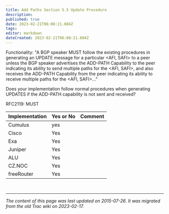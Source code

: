 ```yaml
---
title: Add Paths Section 5.5 Update Procedure
description: 
published: true
date: 2023-02-21T06:08:21.604Z
tags: 
editor: markdown
dateCreated: 2023-02-21T06:08:21.604Z
---
```


 Functionality: "A BGP speaker MUST follow the existing procedures in generating an UPDATE message for a particular <AFI, SAFI> to a peer unless the BGP speaker advertises the ADD-PATH Capability to the peer indicating its ability to send multiple paths for the <AFI, SAFI>, and also receives the ADD-PATH Capability from the peer indicating its ability to receive multiple paths for the <AFI, SAFI>..."

Does your implementation follow normal procedures when generating UPDATES if the ADD-PATH capability is not sent and received?

  RFC2119: MUST

| Implementation  |  Yes or No  |  Comment   |
|-----------------|-------------|------------|
|      Cumulus    |  yes        |            |
|  Cisco          |  Yes        |            |
|  Exa            |  Yes        |            |
|  Juniper        |  Yes        |            |
|  ALU            |  Yes        |            |
|  CZ.NOC         |  Yes        |            |
|  freeRouter     |  Yes        |            |

&nbsp;
&nbsp;
&nbsp;

---

*The content of this page was last updated on 2015-07-26. It was migrated from the old Trac wiki on 2023-02-17.*
